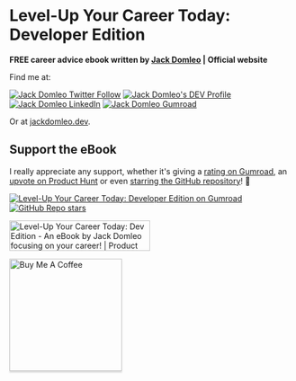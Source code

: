 # Level-Up Your Career Today: Developer Edition

**FREE career advice ebook written by [Jack Domleo](https://jackdomleo.dev) | Official website**

Find me at:

[![Jack Domleo Twitter Follow](https://img.shields.io/twitter/follow/jackdomleo7?style=social)](https://twitter.com/intent/follow?screen_name=jackdomleo7)
[![Jack Domleo's DEV Profile](https://img.shields.io/badge/Blog%20on%20DEV.to-Follow-lightgrey?style=social&logo=dev.to)](https://dev.to/jackdomleo7)
[![Jack Domleo LinkedIn](https://img.shields.io/badge/LinkedIn-Connect-blue?style=social&logo=LinkedIn)](https://linkedin.com/in/jackdomleo7)
[![Jack Domleo Gumroad](https://img.shields.io/badge/Gumroad-Follow-red?style=social&logo=gumroad)](https://gumroad.com/in/jackdomleo7)

Or at [jackdomleo.dev](https://jackdomleo.dev).

## Support the eBook

I really appreciate any support, whether it's giving a [rating on Gumroad](https://gumroad.com/l/NQpxh), an [upvote on Product Hunt](https://www.producthunt.com/posts/level-up-your-career-today-dev-edition) or even [starring the GitHub repository](https://github.com/jackdomleo7/levelupyourcareer.today)! 🙏

[![Level-Up Your Career Today: Developer Edition on Gumroad](https://img.shields.io/badge/Gumroad-Rate-red?style=social&logo=gumroad)](https://gumroad.com/l/NQpxh)
[![GitHub Repo stars](https://img.shields.io/github/stars/jackdomleo7/levelupyourcareer.today?style=social)](https://github.com/jackdomleo7/levelupyourcareer.today/stargazers)

<a href="https://www.producthunt.com/posts/level-up-your-career-today-dev-edition?utm_source=badge-featured&utm_medium=badge&utm_souce=badge-level-up-your-career-today-dev-edition" target="_blank"><img src="https://api.producthunt.com/widgets/embed-image/v1/featured.svg?post_id=271450&theme=light" alt="Level-Up Your Career Today: Dev Edition - An eBook by Jack Domleo focusing on your career! | Product Hunt" style="width: 250px; height: 54px;" width="250" height="54" /></a>

<a href="https://www.buymeacoffee.com/jackdomleo7" target="_blank"><img src="https://www.buymeacoffee.com/assets/img/custom_images/orange_img.png" alt="Buy Me A Coffee" style="height: auto;width: 200px !important;box-shadow: 0px 3px 2px 0px rgba(190, 190, 190, 0.5) !important;-webkit-box-shadow: 0px 3px 2px 0px rgba(190, 190, 190, 0.5) !important;"></a>
